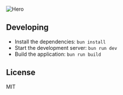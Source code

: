 ![Hero](https://github.com/ZTL-UwU/codestats/assets/49156174/32b1dbc1-0084-4b62-aad1-60d64d037f55)

## Developing

- Install the dependencies: `bun install`
- Start the development server: `bun run dev`
- Build the application: `bun run build`

## License

MIT
